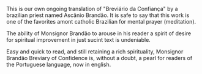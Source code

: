 This is our own ongoing translation of "Breviário da Confiança" by a brazilian priest named Ascânio Brandão. It is safe to say that this work is one of the favorites amont catholic Brazilian for mental prayer (meditation). 

The ability of Monsignor Brandão to arouse in his reader a spirit of desire for spiritual improvement in just sucint text is undeniable.

Easy and quick to read, and still retaining a rich spirituality, Monsignor Brandão Breviary of Confidence is, without a doubt, a pearl for readers of the Portuguese language, now in english.